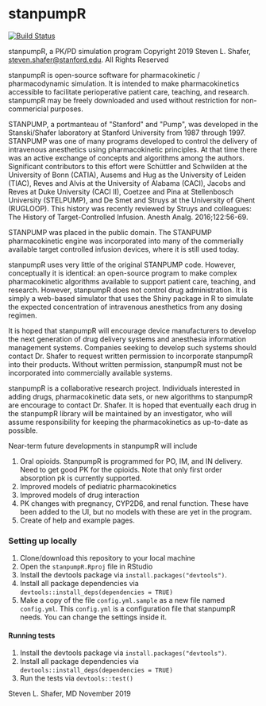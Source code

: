 # stanpumpR

[![Build Status](https://travis-ci.com/StevenLShafer/stanpumpR.svg?branch=master)](https://travis-ci.com/StevenLShafer/stanpumpR)

stanpumpR, a PK/PD simulation program
Copyright 2019 Steven L. Shafer, steven.shafer@stanford.edu.
All Rights Reserved

stanpumpR is open-source software for pharmacokinetic / pharmacodynamic simulation. It is intended to make pharmacokinetics accessible to facilitate perioperative patient care, teaching, and research. stanpumpR may be freely downloaded and used without restriction for non-commericial purposes.

STANPUMP, a portmanteau of "Stanford" and "Pump", was developed in the Stanski/Shafer laboratory at Stanford University from 1987 through 1997. STANPUMP was one of many programs developed to control the delivery of intravenous anesthetics using pharmacokinetic principles. At that time there was an active exchange of concepts and algorithms among the authors. Significant contributors to this effort were Schüttler and Schwilden at the University of Bonn (CATIA), Ausems and Hug as the University of Leiden (TIAC), Reves and Alvis at the University of Alabama (CACI), Jacobs and Reves at Duke University (CACI II), Coetzee and Pina at Stellenbosch University (STELPUMP), and De Smet and Struys at the University of Ghent (RUGLOOP). This history was recently reviewed by Struys and colleagues: The History of Target-Controlled Infusion. Anesth Analg. 2016;122:56-69.

STANPUMP was placed in the public domain. The STANPUMP pharmacokinetic engine was incorporated into many of the commerially available target controlled infusion devices, where it is still used today.

stanpumpR uses very little of the original STANPUMP code. However, conceptually it is identical: an open-source program to make complex pharmacokinetic algorithms available to support patient care, teaching, and research. However, stanpumpR does not control drug administration. It is simply a web-based simulator that uses the Shiny package in R to simulate the expected concentration of intravenous anesthetics from any dosing regimen.

It is hoped that stanpumpR will encourage device manufacturers to develop the next generation of drug delivery systems and anesthesia information management systems. Companies seeking to develop such systems should contact Dr. Shafer to request written permission to incorporate stanpumpR into their products. Without written permission, stanpumpR must not be incorporated into commercially available systems.

stanpumpR is a collaborative research project. Individuals interested in adding drugs, pharmacokinetic data sets, or new algorithms to stanpumpR are encourage to contact Dr. Shafer. It is hoped that eventually each drug in the stanpumpR library will be maintained by an investigator, who will assume responsibility for keeping the pharmacokinetics as up-to-date as possible.

Near-term future developments in stanpumpR will include
1. Oral opioids. StanpumpR is programmed for PO, IM, and IN delivery. Need to get good PK for the opioids. Note that only first order absorption pk is currently supported.
2. Improved models of pediatric pharmacokinetics
3. Improved models of drug interaction
4. PK changes with pregnancy, CYP2D6, and renal function. These have been added to the UI, but no models with these are yet in the program.
5. Create of help and example pages.

### Setting up locally

1. Clone/download this repository to your local machine
1. Open the `stanpumpR.Rproj` file in RStudio
1. Install the devtools package via `install.packages("devtools")`.
1. Install all package dependencies via `devtools::install_deps(dependencies = TRUE)`
1. Make a copy of the file `config.yml.sample` as a new file named `config.yml`. This `config.yml` is a configuration file that stanpumpR needs. You can change the settings inside it.

#### Running tests
1. Install the devtools package via `install.packages("devtools")`.
1. Install all package dependencies via `devtools::install_deps(dependencies = TRUE)`
1. Run the tests via `devtools::test()`

Steven L. Shafer, MD
November 2019
